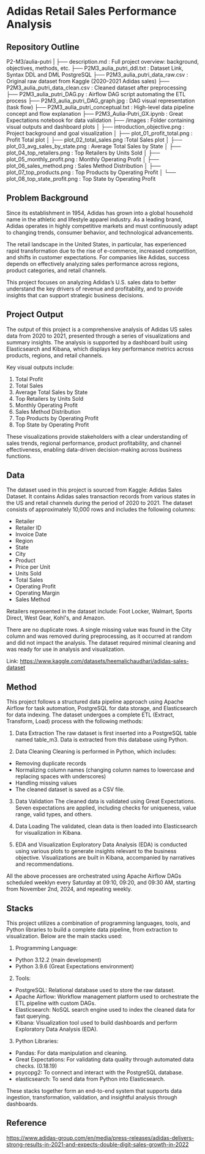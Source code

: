 # Adidas Retail Sales Performance Analysis

## Repository Outline

P2-M3/aulia-putri
|
├── description.md                      : Full project overview: background, objectives, methods, etc.
├── P2M3_aulia_putri_ddl.txt            : Dataset Link, Syntax DDL and DML PostgreSQL
├── P2M3_aulia_putri_data_raw.csv       : Original raw dataset from Kaggle (2020–2021 Adidas sales)
├── P2M3_aulia_putri_data_clean.csv     : Cleaned dataset after preprocessing
├── P2M3_aulia_putri_DAG.py             : Airflow DAG script automating the ETL process
├── P2M3_aulia_putri_DAG_graph.jpg      : DAG visual representation (task flow)
├── P2M3_aulia_putri_conceptual.txt     : High-level data pipeline concept and flow explanation
├── P2M3_Aulia-Putri_GX.ipynb           : Great Expectations notebook for data validation
├── /images                             : Folder containing visual outputs and dashboard plots
│   ├── introduction_objective.png      : Project background and goal visualization
│   ├── plot_01_profit_total.png        : Profit Total plot
│   ├── plot_02_total_sales.png         :Total Sales plot
│   ├── plot_03_avg_sales_by_state.png  : Average Total Sales by State
│   ├── plot_04_top_retailers.png       : Top Retailers by Units Sold
│   ├── plot_05_monthly_profit.png      : Monthly Operating Profit
│   ├── plot_06_sales_method.png        : Sales Method Distribution
│   ├── plot_07_top_products.png        : Top Products by Operating Profit
│   └── plot_08_top_state_profit.png    : Top State by Operating Profit


## Problem Background
Since its establishment in 1954, Adidas has grown into a global household name in the athletic and lifestyle apparel industry. As a leading brand, Adidas operates in highly competitive markets and must continuously adapt to changing trends, consumer behavior, and technological advancements.

The retail landscape in the United States, in particular, has experienced rapid transformation due to the rise of e-commerce, increased competition, and shifts in customer expectations. For companies like Adidas, success depends on effectively analyzing sales performance across regions, product categories, and retail channels.

This project focuses on analyzing Adidas’s U.S. sales data to better understand the key drivers of revenue and profitability, and to provide insights that can support strategic business decisions.

## Project Output
The output of this project is a comprehensive analysis of Adidas US sales data from 2020 to 2021, presented through a series of visualizations and summary insights. The analysis is supported by a dashboard built using Elasticsearch and Kibana, which displays key performance metrics across products, regions, and retail channels.

Key visual outputs include:
1. Total Profit
2. Total Sales
3. Average Total Sales by State
4. Top Retailers by Units Sold
5. Monthly Operating Profit
6. Sales Method Distribution
7. Top Products by Operating Profit
8. Top State by Operating Profit

These visualizations provide stakeholders with a clear understanding of sales trends, regional performance, product profitability, and channel effectiveness, enabling data-driven decision-making across business functions.

## Data
The dataset used in this project is sourced from Kaggle: Adidas Sales Dataset. It contains Adidas sales transaction records from various states in the US and retail channels during the period of 2020 to 2021. The dataset consists of approximately 10,000 rows and includes the following columns:

- Retailer
- Retailer ID
- Invoice Date
- Region
- State
- City
- Product
- Price per Unit
- Units Sold
- Total Sales
- Operating Profit
- Operating Margin
- Sales Method

Retailers represented in the dataset include: Foot Locker, Walmart, Sports Direct, West Gear, Kohl's, and Amazon.

There are no duplicate rows. A single missing value was found in the City column and was removed during preprocessing, as it occurred at random and did not impact the analysis. The dataset required minimal cleaning and was ready for use in analysis and visualization.

Link: https://www.kaggle.com/datasets/heemalichaudhari/adidas-sales-dataset

## Method
This project follows a structured data pipeline approach using Apache Airflow for task automation, PostgreSQL for data storage, and Elasticsearch for data indexing. The dataset undergoes a complete ETL (Extract, Transform, Load) process with the following methods:
1. Data Extraction
The raw dataset is first inserted into a PostgreSQL table named table_m3. Data is extracted from this database using Python.

2. Data Cleaning
Cleaning is performed in Python, which includes:
- Removing duplicate records
- Normalizing column names (changing column names to lowercase and replacing spaces with underscores)
- Handling missing values
- The cleaned dataset is saved as a CSV file.

3. Data Validation
The cleaned data is validated using Great Expectations. Seven expectations are applied, including checks for uniqueness, value range, valid types, and others.

4. Data Loading
The validated, clean data is then loaded into Elasticsearch for visualization in Kibana.

5. EDA and Visualization
Exploratory Data Analysis (EDA) is conducted using various plots to generate insights relevant to the business objective. Visualizations are built in Kibana, accompanied by narratives and recommendations.

All the above processes are orchestrated using Apache Airflow DAGs scheduled weeklyn every Saturday at 09:10, 09:20, and 09:30 AM, starting from November 2nd, 2024, and repeating weekly.

## Stacks
This project utilizes a combination of programming languages, tools, and Python libraries to build a complete data pipeline, from extraction to visualization. Below are the main stacks used:

1. Programming Language:
- Python 3.12.2 (main development)
- Python 3.9.6 (Great Expectations environment)

2. Tools:
- PostgreSQL: Relational database used to store the raw dataset.
- Apache Airflow: Workflow management platform used to orchestrate the ETL pipeline with custom DAGs.
- Elasticsearch: NoSQL search engine used to index the cleaned data for fast querying.
- Kibana: Visualization tool used to build dashboards and perform Exploratory Data Analysis (EDA).

3. Python Libraries:
- Pandas: For data manipulation and cleaning.
- Great Expectations: For validating data quality through automated data checks. (0.18.19)
- psycopg2: To connect and interact with the PostgreSQL database.
- elasticsearch: To send data from Python into Elasticsearch.

These stacks together form an end-to-end system that supports data ingestion, transformation, validation, and insightful analysis through dashboards.

## Reference
https://www.adidas-group.com/en/media/press-releases/adidas-delivers-strong-results-in-2021-and-expects-double-digit-sales-growth-in-2022